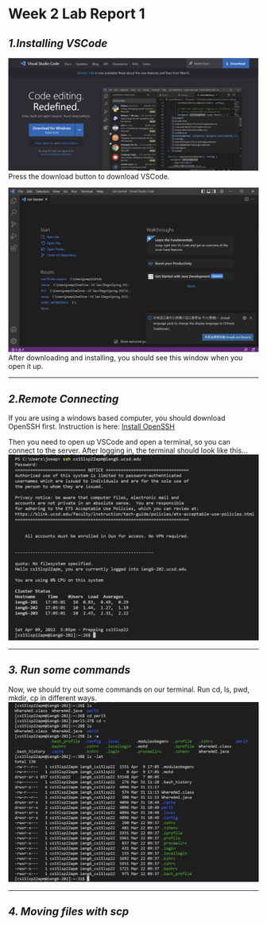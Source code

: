 # Week 2 Lab Report 1
## *1.Installing VSCode*
![install](installvscode.png)
    Press the download button to download VSCode.

![initial window](vscode.png)
    After downloading and installing, you should see this window when you open it up.

---

## *2.Remote Connecting*
If you are using a windows based computer, you should download OpenSSH first. Instruction is here: [Install OpenSSH](https://docs.microsoft.com/en-us/windows-server/administration/openssh/openssh_install_firstuse)

Then you need to open up VSCode and open a terminal, so you can connect to the server. After logging in, the terminal should look like this...
![image](ssh_connect.png)

---

## *3. Run some commands*
Now, we should try out some commands on our terminal. Run cd, ls, pwd, mkdir, cp in different ways.
![image](commands.png)

---

## *4. Moving files with scp*